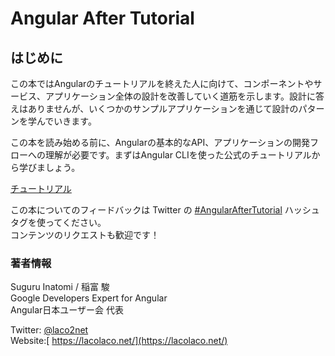 # Angular After Tutorial

## はじめに

この本ではAngularのチュートリアルを終えた人に向けて、コンポーネントやサービス、アプリケーション全体の設計を改善していく道筋を示します。設計に答えはありませんが、いくつかのサンプルアプリケーションを通じて設計のパターンを学んでいきます。

この本を読み始める前に、Angularの基本的なAPI、アプリケーションの開発フローへの理解が必要です。まずはAngular CLIを使った公式のチュートリアルから学びましょう。

[チュートリアル](https://angular.jp/tutorial)

この本についてのフィードバックは Twitter の [\#AngularAfterTutorial](https://twitter.com/search?q=%23AngularAfterTutorial) ハッシュタグを使ってください。  
コンテンツのリクエストも歓迎です！

### 著者情報

Suguru Inatomi / 稲富 駿   
Google Developers Expert for Angular   
Angular日本ユーザー会 代表

Twitter: [@laco2net](https://twitter.com/laco2net)   
Website:[ https://lacolaco.net/](https://lacolaco.net/)  







